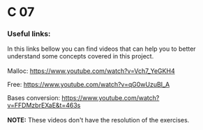 # C 07

### Useful links:
In this links bellow you can find videos that can help you to better understand some concepts covered in this project.
<br>
<br>
Malloc: https://www.youtube.com/watch?v=Vch7_YeGKH4

Free: https://www.youtube.com/watch?v=qG0wUzuBI_A

Bases conversion: https://www.youtube.com/watch?v=FFDMzbrEXaE&t=463s
<br>
<br>
**NOTE:** These videos don't have the resolution of the exercises.